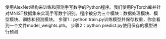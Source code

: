 使用AlexNet架构来训练和预测手写数字的Python程序。我们使用PyTorch库并针对MNIST数据集来实现手写数字识别。程序被分为三个模块：数据处理模块、模型模块、训练和预测模块。
步骤1：python train.py训练模型并保存权重，你会看到一个文件model_weights.pth。
步骤2：python predict.py使用保存的模型进行预测
